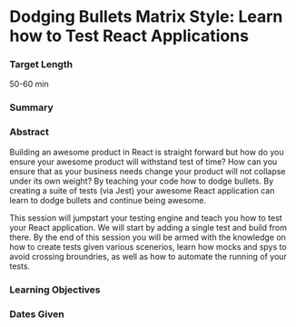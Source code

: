 Dodging Bullets Matrix Style: Learn how to Test React Applications 
==============

### Target Length
50-60 min

### Summary


### Abstract
Building an awesome product in React is straight forward but how do you ensure your awesome product will withstand test of time?  How can you ensure that as your business needs change your product will not collapse under its own weight?  By teaching your code how to dodge bullets.   By creating a suite of tests (via Jest) your awesome React application can learn to dodge bullets and continue being awesome.

This session will jumpstart your testing engine and teach you how to test your React application.  We will start by adding a single test and build from there.  By the end of this session you will be armed with the knowledge on how to create tests given various scenerios, learn how mocks and spys to avoid crossing broundries, as well as how to automate the running of your tests.

### Learning Objectives

### Dates Given
